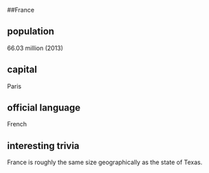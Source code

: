 ##France
## population
66.03 million (2013)

## capital
Paris
 
## official language
French

## interesting trivia
France is roughly the same size geographically as the state of Texas.


